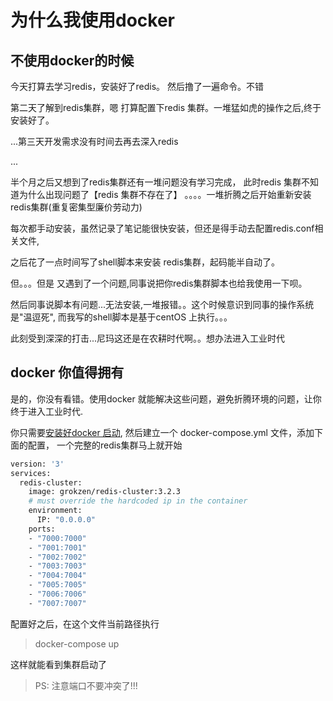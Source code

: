 

# 为什么我使用docker

## 不使用docker的时候

今天打算去学习redis，安装好了redis。
然后撸了一遍命令。不错

第二天了解到redis集群，嗯 打算配置下redis 集群。一堆猛如虎的操作之后,终于安装好了。

...第三天开发需求没有时间去再去深入redis

...

半个月之后又想到了redis集群还有一堆问题没有学习完成，
此时redis 集群不知道为什么出现问题了【redis 集群不存在了】
。。。。一堆折腾之后开始重新安装redis集群(重复密集型廉价劳动力)

每次都手动安装，虽然记录了笔记能很快安装，但还是得手动去配置redis.conf相关文件,

之后花了一点时间写了shell脚本来安装 redis集群，起码能半自动了。

但。。。但是 又遇到了一个问题,同事说把你redis集群脚本也给我使用一下呗。

然后同事说脚本有问题...无法安装,一堆报错。。这个时候意识到同事的操作系统是"温逗死",
而我写的shell脚本是基于centOS 上执行。。。

此刻受到深深的打击...尼玛这还是在农耕时代啊。。想办法进入工业时代


## docker 你值得拥有

是的，你没有看错。使用docker 就能解决这些问题，避免折腾环境的问题，让你终于进入工业时代.

你只需要[安装好docker 启动](../02、docker%20安装/03、docker安装及其卸载.md),
然后建立一个 docker-compose.yml 文件，添加下面的配置，
一个完整的redis集群马上就开始

```dockerfile
version: '3'
services:
  redis-cluster:
    image: grokzen/redis-cluster:3.2.3
    # must override the hardcoded ip in the container
    environment:
      IP: "0.0.0.0"
    ports:
    - "7000:7000"
    - "7001:7001"
    - "7002:7002"
    - "7003:7003"
    - "7004:7004"
    - "7005:7005"
    - "7006:7006"
    - "7007:7007"
```

配置好之后，在这个文件当前路径执行
>  docker-compose up

这样就能看到集群启动了
> PS: 注意端口不要冲突了!!!

